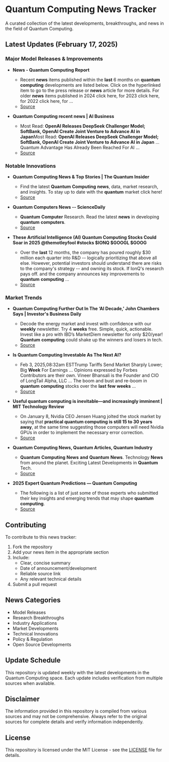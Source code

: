 # Quantum Computing News Tracker

A curated collection of the latest developments, breakthroughs, and news in the field of Quantum Computing.

## Latest Updates (February 17, 2025)


### Major Model Releases & Improvements

- **News - Quantum Computing Report**
  - Recent <strong>news</strong> items published within the <strong>last</strong> 6 months on <strong>quantum</strong> <strong>computing</strong> developments are listed below. Click on the hyperlinked item to go to the press release or <strong>news</strong> article for more details. For older <strong>news</strong> items published in 2024 click here, for 2023 click here, for 2022 click here, for ...
  - [Source](https://quantumcomputingreport.com/news/)

- **Quantum Computing recent news | AI Business**
  - Most Read: <strong>OpenAI Releases DeepSeek Challenger Model; SoftBank, OpenAI Create Joint Venture to Advance AI in Japan</strong>Most Read: <strong>OpenAI Releases DeepSeek Challenger Model; SoftBank, OpenAI Create Joint Venture to Advance AI in Japan</strong> ... Quantum Advantage Has Already Been Reached For AI ...
  - [Source](https://aibusiness.com/verticals/quantum-computing)

### Notable Innovations

- **Quantum Computing News & Top Stories | The Quantum Insider**
  - Find the latest <strong>Quantum</strong> <strong>Computing</strong> <strong>news</strong>, data, market research, and insights. To stay up to date with the <strong>quantum</strong> market click here!
  - [Source](https://thequantuminsider.com/)

- **Quantum Computers News -- ScienceDaily**
  - <strong>Quantum</strong> <strong>Computer</strong> Research. Read the latest <strong>news</strong> in developing <strong>quantum</strong> <strong>computers</strong>.
  - [Source](https://www.sciencedaily.com/news/computers_math/quantum_computers/)

- **These Artificial Intelligence (AI) Quantum Computing Stocks Could Soar in 2025 @themotleyfool #stocks $IONQ $GOOGL $GOOG**
  - Over the <strong>last</strong> 12 months, the company has poured roughly $30 million each quarter into R&amp;D -- logically prioritizing that above all else. However, potential investors should understand there are risks to the company&#x27;s strategy -- and owning its stock. If IonQ&#x27;s research pays off. and the company announces key improvements to <strong>quantum</strong> <strong>computing</strong> ...
  - [Source](https://www.fool.com/investing/2025/02/04/these-artificial-intelligence-ai-quantum-computing/)

### Market Trends

- **Quantum Computing Further Out In The ‘AI Decade,’ John Chambers Says | Investor's Business Daily**
  - Decode the energy market and invest with confidence with our <strong>weekly</strong> newsletter. Try 4 <strong>weeks</strong> free. Simple, quick, actionable. Invest like a pro with IBD’s MarketDiem newsletter for only $20/year! <strong>Quantum</strong> <strong>computing</strong> could shake up the winners and losers in tech.
  - [Source](https://www.investors.com/news/technology/quantum-computing-further-out-ai-decade-john-chambers/)

- **Is Quantum Computing Investable As The Next AI?**
  - Feb 3, 2025,08:32am ESTTrump Tariffs Send Market Sharply Lower; Big <strong>Week</strong> For Earnings ... Opinions expressed by Forbes Contributors are their own. Vineer Bhansali is the Founder and CIO of LongTail Alpha, LLC ... The boom and bust and re-boom in <strong>quantum</strong> <strong>computing</strong> stocks over the <strong>last</strong> <strong>few</strong> <strong>weeks</strong> ...
  - [Source](https://www.forbes.com/sites/vineerbhansali/2025/01/23/is-quantum-computing-investable-as-the-next-ai-/)

- **Useful quantum computing is inevitable—and increasingly imminent | MIT Technology Review**
  - On January 8, Nvidia CEO Jensen Huang jolted the stock market by saying that <strong>practical quantum computing is still 15 to 30 years away</strong>, at the same time suggesting those computers will need Nvidia GPUs in order to implement the necessary error correction.
  - [Source](https://www.technologyreview.com/2025/01/27/1110540/useful-quantum-computing-is-inevitable-and-increasingly-imminent)

- **Quantum Computing News, Quantum Articles, Quantum Industry**
  - <strong>Quantum</strong> <strong>Computing</strong> <strong>News</strong> <strong>and</strong> <strong>Quantum</strong> <strong>News</strong>. Technology <strong>News</strong> from around the planet. Exciting Latest Developments in <strong>Quantum</strong> Tech.
  - [Source](https://quantumzeitgeist.com/)

- **2025 Expert Quantum Predictions — Quantum Computing**
  - The following is a list of just some of those experts who submitted their key insights and emerging trends that may shape <strong>quantum</strong> <strong>computing</strong>.
  - [Source](https://thequantuminsider.com/2024/12/31/2025-expert-quantum-predictions-quantum-computing/)

## Contributing

To contribute to this news tracker:

1. Fork the repository
2. Add your news item in the appropriate section
3. Include:
   - Clear, concise summary
   - Date of announcement/development
   - Reliable source link
   - Any relevant technical details
4. Submit a pull request

## News Categories

- Model Releases
- Research Breakthroughs
- Industry Applications
- Market Developments
- Technical Innovations
- Policy & Regulation
- Open Source Developments

## Update Schedule

This repository is updated weekly with the latest developments in the Quantum Computing space. Each update includes verification from multiple sources when available.

## Disclaimer

The information provided in this repository is compiled from various sources and may not be comprehensive. Always refer to the original sources for complete details and verify information independently.

## License

This repository is licensed under the MIT License - see the [LICENSE](LICENSE) file for details.
